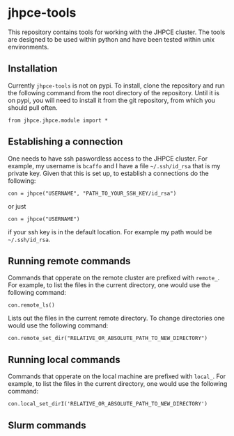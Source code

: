 # jhpce-tools

This repository contains tools for working with the JHPCE cluster. The tools are designed to be used within python and have been tested within unix environments.

## Installation

Currently `jhpce-tools` is not on pypi. To install, clone the repository and run the following command from the root directory of the repository. Until it is on pypi, you will need to install it from the git repository, from which you should pull often.

```
from jhpce.jhpce.module import *
```

## Establishing a connection
One needs to have ssh paswordless access to the JHPCE cluster. For example, my username is `bcaffo` and I have a file `~/.ssh/id_rsa` that is my private key.
Given that this is set up, to establish a connections do the following:

```
con = jhpce("USERNAME", "PATH_TO_YOUR_SSH_KEY/id_rsa")
```
or just
```
con = jhpce("USERNAME")
```
if your ssh key is in the default location. For example my path would be `~/.ssh/id_rsa`.

## Running remote commands
Commands that opperate on the remote cluster are prefixed with `remote_`. For example, to list the files in the current directory, one would use the following command:

```
con.remote_ls()
```
Lists out the files in the current remote directory. To change directories one would use the following command:

```
con.remote_set_dir("RELATIVE_OR_ABSOLUTE_PATH_TO_NEW_DIRECTORY")
```

## Running local commands

Commands that opperate on the local machine are prefixed with `local_`. For example, to list the files in the current directory, one would use the following command:

```
con.local_set_dirI('RELATIVE_OR_ABSOLUTE_PATH_TO_NEW_DIRECTORY')
```

## Slurm commands

